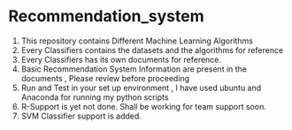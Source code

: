 # Recommendation_system

1. This repository contains Different Machine Learning Algorithms
2. Every Classifiers contains the datasets and the algorithms for reference
3. Every Classifiers has its own documents for reference.
4. Basic Recommendation System Information are present in the documents , Please review before proceeding
5. Run and Test in your set up environment , I have used ubuntu and Anaconda for running my python scripts
6. R-Support is yet not done. Shall be working for team support soon.
7. SVM Classifier support is added.

